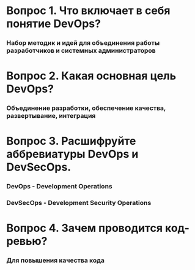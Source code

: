 # Вопрос 1. Что включает в себя понятие DevOps?

### Набор методик и идей для объединения работы разработчиков и системных администраторов


# Вопрос 2. Какая основная цель DevOps?

### Объединение разработки, обеспечение качества, развертывание, интеграция


# Вопрос 3. Расшифруйте аббревиатуры DevOps и DevSecOps.

### DevOps - Development Operations
### DevSecOps - Development Security Operations


# Вопрос 4. Зачем проводится код-ревью?

### Для повышения качества кода
